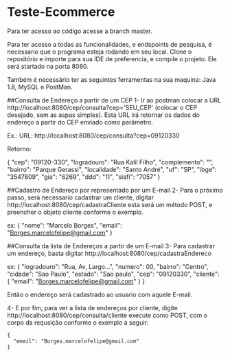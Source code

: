 # Teste-Ecommerce
Para ter acesso ao código acesse a branch master.

Para ter acesso a todas as funcionalidades, e endspoints de pesquisa, é necessario que o programa esteja rodando em seu local. Clone o repositório e importe para sua IDE de preferencia, e compile o projeto. Ele será startado na porta 8080.

Também é necessário ter as seguintes ferramentas na sua maquina: Java 1.8, MySQL e PostMan.

##Consulta de Endereço a partir de um CEP
1- Ir ao postman colocar a URL http://localhost:8080/cep/consulta?cep='SEU_CEP' (colocar o CEP desejado, sem as aspas simples). Esta URL irá retornar os dados do endereço a partir do CEP enviado como parâmetro. 

Ex.: 
URL: http://localhost:8080/cep/consulta?cep=09120330

Retorno:

{
  "cep": "09120-330",
  "logradouro": "Rua Kalil Filho",
  "complemento": "",
  "bairro": "Parque Gerassi",
  "localidade": "Santo André",
  "uf": "SP",
  "ibge": "3547809",
  "gia": "6269",
  "ddd": "11",
  "siafi": "7057"
}

##Cadastro de Endereço por representado por um E-mail
2- Para o próximo passo, será necessario cadastrar um cliente, digitar http://localhost:8080/cep/cadastraCliente esta será um método POST, e preencher o objeto cliente conforme o exemplo.

ex: {
      "nome": "Marcelo Borges",
      "email": "Borges.marcelofelipe@gmail.com"
     }

##Consulta da lista de Endereços a partir de um E-mail
3-  Para cadastrar um endereço, basta digitar http://localhost:8080/cep/cadastraEndereco

ex: {
     "logradouro": "Rua, Av, Largo...",
      "numero": 00,
      "bairro": "Centro",
      "cidade": "Sao Paulo",
      "estado": "Sao paulo",
      "cep": "09120330",
      "cliente": {
        "email": "Borges.marcelofelipe@gmail.com"
      }
     }
     
   Então o endereço será cadastrado ao usuario com aquele E-mail.
    
4- E por fim, para ver a lista de endereços por cliente, digite http://localhost:8080/cep/consulta/cliente execute como POST, com o corpo da requsição
conforme o exemplo a seguir:

    {
      "email": "Borges.marcelofelipe@gmail.com"
    }
